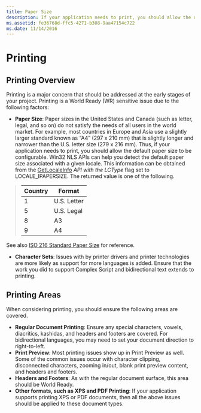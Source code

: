 ```yaml
---
title: Paper Size
description: If your application needs to print, you should allow the default paper size to be configurable for globalization purpose.
ms.assetid: fe36768d-ffc5-4271-b308-9aa47154c722
ms.date: 11/14/2016
---
```

# Printing

## Printing Overview

Printing is a major concern that should be addressed at the early stages of your project. Printing is a World Ready (WR) sensitive issue due to the following factors:

-   **Paper Size**: Paper sizes in the United States and Canada (such as letter, legal, and so on) do not satisfy the needs of all users in the world market. For example, most countries in Europe and Asia use a slightly larger standard known as “A4” (297 x 210 mm) that is slightly longer and narrower than the U.S. letter size (279 x 216 mm). Thus, if your application needs to print, you should allow the default paper size to be configurable. Win32 NLS APIs can help you detect the default paper size associated with a given locale. This information can be obtained from the [GetLocaleInfo](http://msdn2.microsoft.com/en-us/library/ms776270.aspx) *API with the LCType* flag set to LOCALE\_IPAPERSIZE. The returned value is one of the following.
<blockquote>
   
| **Country** | **Format**  |
|-------------|-------------|
| 1           | U.S. Letter |
| 5           | U.S. Legal  |
| 8           | A3          |
| 9           | A4          |
</blockquote>

See also [ISO 216 Standard Paper Size](http://en.wikipedia.org/wiki/ISO_216) for reference.
-   **Character Sets**: Issues with by printer drivers and printer technologies are more likely as support for more languages is added. Ensure that the work you did to support Complex Script and bidirectional text extends to printing.

## Printing Areas

When considering printing, you should ensure the following areas are covered.

-   **Regular Document Printing**: Ensure any special characters, vowels, diacritics, kashidas, and headers and footers are covered. For bidirectional languages, you may need to set your document direction to right-to-left.
-   **Print Preview**: Most printing issues show up in Print Preview as well. Some of the common issues occur with character clipping, disconnected characters, zooming in/out, blank print preview content, and headers and footers.
-   **Headers and Footers**: As with the regular document surface, this area should be World Ready.
-   **Other formats, such as XPS and PDF Printing**: If your application supports printing XPS or PDF documents, then all the above issues should be applied to these document types.


